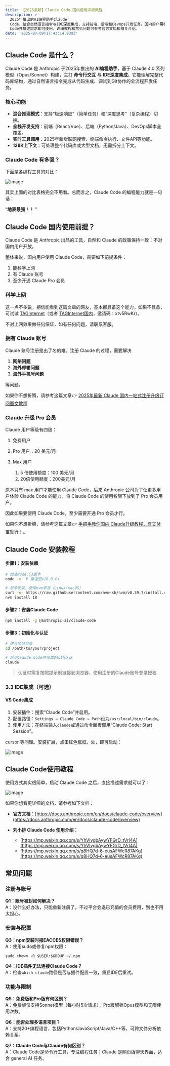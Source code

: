 ```yaml
---
title: 【2025最新】Claude Code 国内使用详细教程
description: >-
  2025年推出的AI编程助手Claude
  Code，结合自然语言指令与IDE深度集成，支持前端、后端和DevOps开发任务。国内用户需科学上网、拥有Claude账号并开通Pro会员方可使用。安装依赖后，通过命令行或IDE启动Claude
  Code并描述需求即可使用。详细教程和常见问题可参考官方文档和相关介绍。
date: '2025-07-09T17:43:14.939Z'
---
```

## Claude Code 是什么？

Claude Code 是 Anthropic 于2025年推出的 **AI编程助手**，基于 Claude 4.0 系列模型（Opus/Sonnet）构建，主打 **命令行交互** 与 **IDE深度集成**。它能理解完整代码库结构，通过自然语言指令完成从代码生成、调试到Git协作的全流程开发任务。

### 核心功能

- **混合推理模式**：支持“极速响应”（简单任务）和“深度思考”（复杂编程）切换。
- **全栈开发支持**：前端（React/Vue）、后端（Python/Java）、DevOps脚本全覆盖。
- **实时工具调用**：2025年新增联网搜索、终端命令执行、文件API等功能。
- **128K上下文**：可处理整个代码库或大型文档，无需拆分上下文。

### Claude Code 有多强？

下面是各编程工具的对比：

![image](https://tjjsjwhj-blog.oss-cn-beijing.aliyuncs.com/hexo/image-20250710004600-e8gz3at.png)

其实上面的对比表格完全不用看。总而言之，Claude Code 的编程能力就是一句话：

“**地表最强！！** ”

## Claude Code 国内使用前提？

Claude Code 是 Anthropic 出品的工具，自然和 Claude 的政策保持一致：不对国内用户开放。

整体来说，国内用户使用 Claude Code，需要如下前提条件：

1. 能科学上网
2. 有 Claude 账号
3. 至少开通 Claude Pro 会员

### 科学上网

这一点不多说，相信能看到这篇文章的网友，基本都具备这个能力。如果不具备，可试试 [TAGInternet](https://tagss.pro/#/auth/xtv5RwKr)（或者 [TAGInternet国内](https://tagxx.vip)，邀请码：xtv5RwKr）。

不对上网效果做任何保证，如有任何问题，请联系客服。

### 拥有 Claude 账号

Claude 账号注册是出了名的难。注册 Claude 的过程，需要解决

1. **网络问题**
2. **海外邮箱问题**
3. **海外手机号问题**

等问题。

如果你不想折腾，请参考这篇文章👉 [2025年最新 Claude 国内一站式注册升级订阅图文教程](https://claudehelp.com/posts/how-to-register-claude "2025年最新 Claude 国内一站式注册升级订阅图文教程")

### Claude 升级 Pro 会员

Claude 用户等级有四级：

1. 免费用户
2. Pro 用户：20 美元/月
3. Max 用户

    1. 5 倍使用额度：100 美元/月
    2. 20倍使用额度：200美元/月

原本只有 max 用户才能使用 Claude Code，后来 Anthropic 公司为了让更多用户体验 Claude Code 的能力，将 Claude Code 的使用权限下放到了 Pro 会员用户。

因此如果要使用 Claude Code，至少需要开通 Pro 会员才行。

如果你不想折腾，请参考这篇文章👉 [手把手教你国内 Claude升级教程，有支付宝就行！](https://claudehelp.com/posts/how-to-upgrade-claude-pro "手把手教你国内 Claude升级教程，有支付宝就行！")。

## Claude Code 安装教程

#### 步骤1：安装依赖

```bash
# 检查Node.js版本
node -v  # 需返回v18.0.0+

# 若未安装，使用nvm安装（Linux/macOS）
curl -o- https://raw.githubusercontent.com/nvm-sh/nvm/v0.39.7/install.sh | bash
nvm install 18
```

#### 步骤2：安装Claude Code

```bash
npm install -g @anthropic-ai/claude-code
```

#### 步骤3：初始化与认证

```bash
# 进入项目目录
cd /path/to/your/project

# 启动Claude Code并完成OAuth认证
claude
```

> 认证时需复按照提示制链接到浏览器，使用注册的Claude账号登录授权

### 3.3 IDE集成（可选）

#### VS Code集成

1. 安装插件：搜索“Claude Code”并启用。
2. 配置路径：`Settings → Claude Code → Path`​ 设为`/usr/local/bin/claude`​。
3. 使用方法：在终端输入`claude`​或通过命令面板调用“Claude Code: Start Session”。

cursor 等同理。安装扩展，点击红色框框，处，即可启动：

![image](https://tjjsjwhj-blog.oss-cn-beijing.aliyuncs.com/hexo/image-20250710012358-sgj6c6b.png)

## Claude Code使用教程

使用方式其实很简单，启动 Claude Code 之后，直接描述需求就可以了：

![image](https://tjjsjwhj-blog.oss-cn-beijing.aliyuncs.com/hexo/image-20250710013438-b8nw15x.png)

如果你想看更详细的文档，请参考如下文档：

- **官方文档**：[https://docs.anthropic.com/en/docs/claude-code/overview](https://docs.anthropic.com/en/docs/claude-code/overview)

- **刘小排 Claude Code 使用介绍：**

  - [https://mp.weixin.qq.com/s/YhVIygbAywYFGrD_tVrl4A](https://mp.weixin.qq.com/s/YhVIygbAywYFGrD_tVrl4A)
  - [https://mp.weixin.qq.com/s/q8HQ7d-6-eusAFWcR87AKg](https://mp.weixin.qq.com/s/q8HQ7d-6-eusAFWcR87AKg)

## 常见问题

### 注册与账号

**Q1：账号被封如何解决？**   
A：没什么好办法，只能重新注册了。不过平台会退已充值的会员费用，到也不用太担心。

### 安装与配置

**Q3：npm安装时报EACCES权限错误？**   
A：使用sudo或修复npm权限：

```
sudo chown -R $USER:$GROUP ~/.npm
```

**Q4：IDE插件无法连接Claude Code？**   
A：检查`which claude`​路径是否与插件配置一致，重启IDE后重试。

### 功能与限制

**Q5：免费版和Pro版有何区别？**   
A：免费版仅支持Sonnet模型（每小时5次请求），Pro版解锁Opus模型和无限使用次数。

**Q6：能否处理多语言项目？**   
A：支持20+编程语言，包括Python/JavaScript/Java/C++等，可跨文件分析依赖关系。

**Q7：Claude Code与Claude有何区别？**   
A：Claude Code是命令行工具，专注编程任务；Claude 是网页版聊天界面，适合 general AI 任务。
